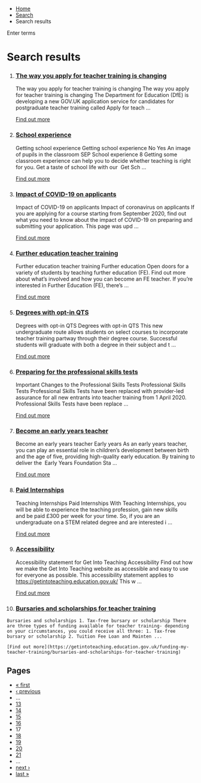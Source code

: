 *   [Home](/)
*   [Search](/search)
*   Search results

Enter terms 

Search results
==============

1.  ### [The way you apply for teacher training is changing](https://getintoteaching.education.gov.uk/the-way-you-apply-for-teacher-training-is-changing)
    
    The way you apply for teacher training is changing The way you apply for teacher training is changing The Department for Education (DfE) is developing a new GOV.UK application service for candidates for postgraduate teacher training called Apply for teach ...
    
    [Find out more](https://getintoteaching.education.gov.uk/the-way-you-apply-for-teacher-training-is-changing)
    
2.  ### [School experience](https://getintoteaching.education.gov.uk/school-experience)
    
    Getting school experience Getting school experience No Yes An image of pupils in the classroom SEP School experience 8 Getting some classroom experience can help you to decide whether teaching is right for you. Get a taste of school life with our  Get Sch ...
    
    [Find out more](https://getintoteaching.education.gov.uk/school-experience)
    
3.  ### [Impact of COVID-19 on applicants](https://getintoteaching.education.gov.uk/impact-of-covid-19-on-applicants)
    
    Impact of COVID-19 on applicants Impact of coronavirus on applicants If you are applying for a course starting from September 2020, find out what you need to know about the impact of COVID-19 on preparing and submitting your application. This page was upd ...
    
    [Find out more](https://getintoteaching.education.gov.uk/impact-of-covid-19-on-applicants)
    
4.  ### [Further education teacher training](https://getintoteaching.education.gov.uk/explore-my-options/further-education-teacher-training)
    
    Further education teacher training Further education Open doors for a variety of students by teaching further education (FE). Find out more about what’s involved and how you can become an FE teacher. If you’re interested in Further Education (FE), there’s ...
    
    [Find out more](https://getintoteaching.education.gov.uk/explore-my-options/further-education-teacher-training)
    
5.  ### [Degrees with opt-in QTS](https://getintoteaching.education.gov.uk/explore-my-options/teacher-training-routes/university-led-training/university-led-undergraduate-training/degrees-with-opt-in-qts)
    
    Degrees with opt-in QTS Degrees with opt-in QTS This new undergraduate route allows students on select courses to incorporate teacher training partway through their degree course. Successful students will graduate with both a degree in their subject and t ...
    
    [Find out more](https://getintoteaching.education.gov.uk/explore-my-options/teacher-training-routes/university-led-training/university-led-undergraduate-training/degrees-with-opt-in-qts)
    
6.  ### [Preparing for the professional skills tests](https://getintoteaching.education.gov.uk/post-teacher-training-application/preparing-for-the-professional-skills-tests)
    
    Important Changes to the Professional Skills Tests Professional Skills Tests Professional Skills Tests have been replaced with provider-led assurance for all new entrants into teacher training from 1 April 2020. Professional Skills Tests have been replace ...
    
    [Find out more](https://getintoteaching.education.gov.uk/post-teacher-training-application/preparing-for-the-professional-skills-tests)
    
7.  ### [Become an early years teacher](https://getintoteaching.education.gov.uk/explore-my-options/become-an-early-years-teacher)
    
    Become an early years teacher Early years As an early years teacher, you can play an essential role in children’s development between birth and the age of five, providing high-quality early education. By training to deliver the  Early Years Foundation Sta ...
    
    [Find out more](https://getintoteaching.education.gov.uk/explore-my-options/become-an-early-years-teacher)
    
8.  ### [Paid Internships](https://getintoteaching.education.gov.uk/school-experience/paid-internships)
    
    Teaching Internships Paid Internships With Teaching Internships, you will be able to experience the teaching profession, gain new skills and be paid £300 per week for your time. So, if you are an undergraduate on a STEM related degree and are interested i ...
    
    [Find out more](https://getintoteaching.education.gov.uk/school-experience/paid-internships)
    
9.  ### [Accessibility](https://getintoteaching.education.gov.uk/accessibility)
    
    Accessibility statement for Get Into Teaching Accessibility Find out how we make the Get Into Teaching website as accessible and easy to use for everyone as possible. This accessibility statement applies to https://getintoteaching.education.gov.uk/ This w ...
    
    [Find out more](https://getintoteaching.education.gov.uk/accessibility)
    
10.  ### [Bursaries and scholarships for teacher training](https://getintoteaching.education.gov.uk/funding-my-teacher-training/bursaries-and-scholarships-for-teacher-training)
    
    Bursaries and scholarships 1. Tax-free bursary or scholarship There are three types of funding available for teacher training- depending on your circumstances, you could receive all three: 1. Tax-free bursary or scholarship 2. Tuition Fee Loan and Mainten ...
    
    [Find out more](https://getintoteaching.education.gov.uk/funding-my-teacher-training/bursaries-and-scholarships-for-teacher-training)
    

Pages
-----

*   [« first](/search/site "Go to first page")
*   [‹ previous](/search/site?page=15 "Go to previous page")
*   …
*   [13](/search/site?page=12 "Go to page 13")
*   [14](/search/site?page=13 "Go to page 14")
*   [15](/search/site?page=14 "Go to page 15")
*   [16](/search/site?page=15 "Go to page 16")
*   17
*   [18](/search/site?page=17 "Go to page 18")
*   [19](/search/site?page=18 "Go to page 19")
*   [20](/search/site?page=19 "Go to page 20")
*   [21](/search/site?page=20 "Go to page 21")
*   …
*   [next ›](/search/site?page=17 "Go to next page")
*   [last »](/search/site?page=1032 "Go to last page")